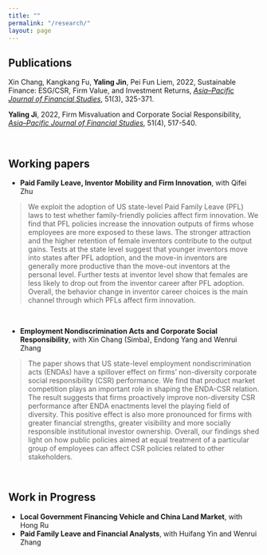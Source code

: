 ```yaml
---
title: ""
permalink: "/research/"
layout: page
---
```


## Publications

Xin Chang, Kangkang Fu, **Yaling Jin**, Pei Fun Liem, 2022, Sustainable Finance: ESG/CSR, Firm Value, and Investment Returns, [*Asia–Pacific Journal of Financial Studies*](https://doi.org/10.1111/ajfs.12379), 51(3), 325-371.

**Yaling Ji**, 2022, Firm Misvaluation and Corporate Social Responsibility, [*Asia–Pacific Journal of Financial Studies*](https://doi.org/10.1111/ajfs.12373), 51(4), 517-540.

&nbsp;
## Working papers

 - **Paid Family Leave, Inventor Mobility and Firm Innovation**, with Qifei Zhu
>
> We exploit the adoption of US state-level Paid Family Leave (PFL) laws to test whether family-friendly policies affect firm innovation. We find that PFL policies increase the innovation outputs of firms whose employees are more exposed to these laws. The stronger attraction and the higher retention of female inventors contribute to the output gains. Tests at the state level suggest that younger inventors move into states after PFL adoption, and the move-in inventors are generally more productive than the move-out inventors at the personal level. Further tests at inventor level show that females are less likely to drop out from the inventor career after PFL adoption. Overall, the behavior change in inventor career choices is the main channel through which PFLs affect firm innovation.

&nbsp;
 - **Employment Nondiscrimination Acts and Corporate Social Responsibility**, with Xin Chang (Simba), Endong Yang and Wenrui Zhang
>
> The paper shows that US state-level employment nondiscrimination acts (ENDAs) have a spillover effect on firms’ non-diversity corporate social responsibility (CSR) performance. We find that product market competition plays an important role in shaping the ENDA-CSR relation. The result suggests that firms proactively improve non-diversity CSR performance after ENDA enactments level the playing field of diversity. This positive effect is also more pronounced for firms with greater financial strengths, greater visibility and more socially responsible institutional investor ownership. Overall, our findings shed light on how public policies aimed at equal treatment of a particular group of employees can affect CSR policies related to other stakeholders.

&nbsp;
## Work in Progress
 - **Local Government Financing Vehicle and China Land Market**, with Hong Ru
 - **Paid Family Leave and Financial Analysts**, with Huifang Yin and Wenrui Zhang
